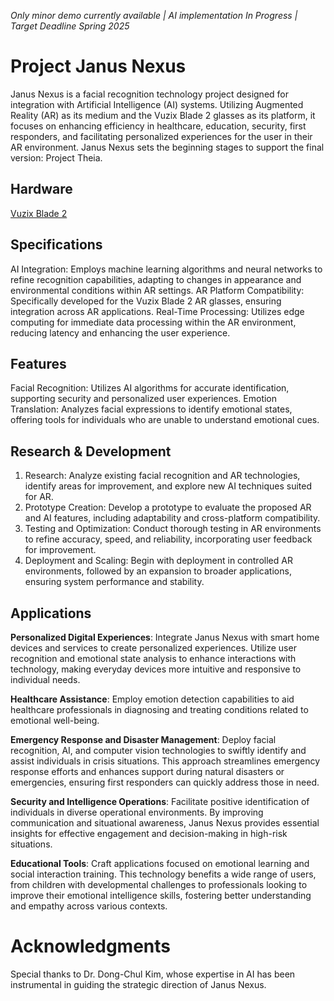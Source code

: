 *Only minor demo currently available | AI implementation In Progress | Target Deadline Spring 2025*

# Project Janus Nexus
Janus Nexus is a facial recognition technology project designed for integration with Artificial Intelligence (AI) systems. Utilizing Augmented Reality (AR) as its medium and the Vuzix Blade 2 glasses as its platform, it focuses on enhancing efficiency in healthcare, education, security, first responders, and facilitating personalized experiences for the user in their AR environment. Janus Nexus sets the beginning stages to support the final version: Project Theia.

## Hardware
[Vuzix Blade 2](https://www.vuzix.com/products/vuzix-blade-2-smart-glasses)

## Specifications
AI Integration: Employs machine learning algorithms and neural networks to refine recognition capabilities, adapting to changes in appearance and environmental conditions within AR settings.
AR Platform Compatibility: Specifically developed for the Vuzix Blade 2 AR glasses, ensuring integration across AR applications.
Real-Time Processing: Utilizes edge computing for immediate data processing within the AR environment, reducing latency and enhancing the user experience.

## Features
Facial Recognition: Utilizes AI algorithms for accurate identification, supporting security and personalized user experiences.
Emotion Translation: Analyzes facial expressions to identify emotional states, offering tools for individuals who are unable to understand emotional cues.

## Research & Development
1. Research: Analyze existing facial recognition and AR technologies, identify areas for improvement, and explore new AI techniques suited for AR.
2. Prototype Creation: Develop a prototype to evaluate the proposed AR and AI features, including adaptability and cross-platform compatibility.
3. Testing and Optimization: Conduct thorough testing in AR environments to refine accuracy, speed, and reliability, incorporating user feedback for improvement.
4. Deployment and Scaling: Begin with deployment in controlled AR environments, followed by an expansion to broader applications, ensuring system performance and stability.
   
## Applications

**Personalized Digital Experiences**: Integrate Janus Nexus with smart home devices and services to create personalized experiences. Utilize user recognition and emotional state analysis to enhance interactions with technology, making everyday devices more intuitive and responsive to individual needs.

**Healthcare Assistance**: Employ emotion detection capabilities to aid healthcare professionals in diagnosing and treating conditions related to emotional well-being.

**Emergency Response and Disaster Management**: Deploy facial recognition, AI, and computer vision technologies to swiftly identify and assist individuals in crisis situations. This approach streamlines emergency response efforts and enhances support during natural disasters or emergencies, ensuring first responders can quickly address those in need.

**Security and Intelligence Operations**: Facilitate positive identification of individuals in diverse operational environments. By improving communication and situational awareness, Janus Nexus provides essential insights for effective engagement and decision-making in high-risk situations.

**Educational Tools**: Craft applications focused on emotional learning and social interaction training. This technology benefits a wide range of users, from children with developmental challenges to professionals looking to improve their emotional intelligence skills, fostering better understanding and empathy across various contexts.

# Acknowledgments
Special thanks to Dr. Dong-Chul Kim, whose expertise in AI has been instrumental in guiding the strategic direction of Janus Nexus.
